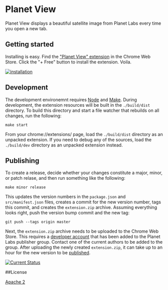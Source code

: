 # Planet View

Planet View displays a beautiful satellite image from Planet Labs every time you open a new tab.

## Getting started

Installing is easy. Find the ["Planet View" extension](https://chrome.google.com/webstore/detail/planet-view/hhhgdbldiopbpblfcohjaeinjjciplho) in the Chrome Web Store.  Click the "+ Free" button to install the extension.  Voila.

[![installation](https://cloud.githubusercontent.com/assets/41094/5092854/d2eb189c-6f0f-11e4-9f1c-6b45ebbfa44e.gif)](https://chrome.google.com/webstore/detail/planet-view/hhhgdbldiopbpblfcohjaeinjjciplho)

## Development

The development environemnt requires [Node](http://nodejs.org/) and [Make](http://www.gnu.org/software/make/).  During development, the extension resources will be built in the `./build/dist` directory.  To build this directory and start a file watcher that rebuilds on all changes, run the following:

    make start

From your chrome://extensions/ page, load the `./build/dist` directory as an unpacked extension.  If you need to debug any of the sources, load the `./build/dev` directory as an unpacked extension instead.

## Publishing

To create a release, decide whether your changes constitute a major, minor, or patch relase, and then run something like the following:

    make minor release

This updates the version numbers in the `package.json` and `src/manifest.json` files, creates a commit for the new version number, tags this commit, and creates the `extension.zip` archive.  Assuming everything looks right, push the version bump commit and the new tag:

    git push --tags origin master

Next, the `extension.zip` archive needs to be uploaded to the Chrome Web Store.  This requires a [developer account](https://chrome.google.com/webstore/developer/dashboard) that has been added to the Planet Labs publisher group.  Contact one of the current authors to be added to the group.  After uploading the newly created `extension.zip`, it can take up to an hour for the new version to be [published](https://chrome.google.com/webstore/detail/planet-view/hhhgdbldiopbpblfcohjaeinjjciplho).

[![Current Status](https://secure.travis-ci.org/planetlabs/planet-view-chrome-ext.png?branch=master)](https://travis-ci.org/planetlabs/planet-view-chrome-ext)

##License

[Apache 2](https://tldrlegal.com/license/apache-license-2.0-(apache-2.0))
